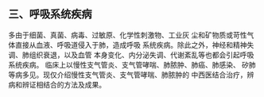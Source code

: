##  三、呼吸系统疾病  

多由于细菌、真菌、病毒、过敏原、化学性刺激物、工业灰 尘和矿物质或苛性气体直接从血液、呼吸道侵入于肺，造成呼吸 系统疾病。除此之外，神经和精神失调、肺组织衰退，以及血管  本身变化、内分泌失调、代谢紊乱等也都会引起呼吸系统疾病。 临床上以慢性支气管炎、支气管哮喘、肺脓肿、肺癌、肺感染、 矽肺等病多见。现仅介绍慢性支气管炎、支气管哮喘、肺脓肿的 中西医结合治疗，辨病和辨证相结合的方法及成果。
